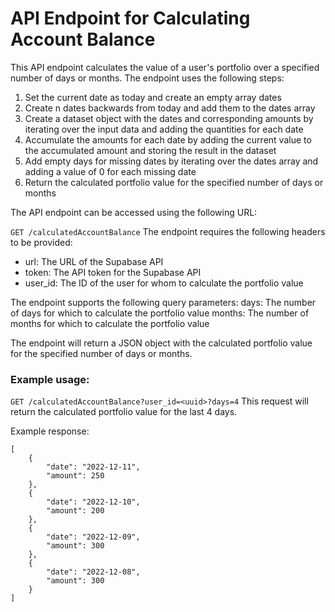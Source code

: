 # API Endpoint for Calculating Account Balance
This API endpoint calculates the value of a user's portfolio over a specified number of days or months. The endpoint uses the following steps:

1. Set the current date as today and create an empty array dates
2. Create n dates backwards from today and add them to the dates array
3. Create a dataset object with the dates and corresponding amounts by iterating over the input data and adding the quantities for each date
4. Accumulate the amounts for each date by adding the current value to the accumulated amount and storing the result in the dataset
5. Add empty days for missing dates by iterating over the dates array and adding a value of 0 for each missing date
6. Return the calculated portfolio value for the specified number of days or months

The API endpoint can be accessed using the following URL:

`GET /calculatedAccountBalance`
The endpoint requires the following headers to be provided:

- url: The URL of the Supabase API
- token: The API token for the Supabase API
- user_id: The ID of the user for whom to calculate the portfolio value


The endpoint supports the following query parameters:
days: The number of days for which to calculate the portfolio value
months: The number of months for which to calculate the portfolio value


The endpoint will return a JSON object with the calculated portfolio value for the specified number of days or months.

### Example usage:

`GET /calculatedAccountBalance?user_id=<uuid>?days=4`
This request will return the calculated portfolio value for the last 4 days.

Example response:
```
[
    {
        "date": "2022-12-11",
        "amount": 250
    },
    {
        "date": "2022-12-10",
        "amount": 200
    },
    {
        "date": "2022-12-09",
        "amount": 300
    },
    {
        "date": "2022-12-08",
        "amount": 300
    }
]
```